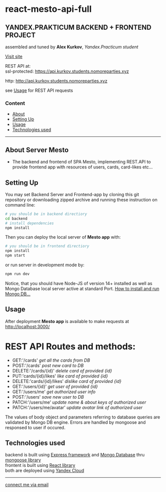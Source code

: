 # **react-mesto-api-full**
**YANDEX.PRAKTICUM BACKEND + FRONTEND PROJECT**
--------------

assembled and tuned by **Alex Kurkov**,
_Yandex.Practicum student_

[Visit site](http://kurkov.students.nomoreparties.xyz/)

REST API at:\
ssl-protected: https://api.kurkov.students.nomoreparties.xyz

http: http://api.kurkov.students.nomoreparties.xyz

see [Usage](#Usage) for REST API requests


### **Content**
  - [About](#About-Server-Mesto)
  - [Setting Up](#Setting-Up)
  - [Usage](#Usage)
  - [Technologies used](#Technologies-used)
---------------------

## About Server Mesto
- The backend and frontend of SPA Mesto, implementing REST.API to provide frontend app with resources of users, cards, card-likes etc... 

## Setting Up
You may set Backend Server and Frontend-app by cloning this git repository or downloading zipped archive and running these instruction on command line:
```bash
# you should be in backend directiory
cd backend
# install dependencies
npm install
```
Then you can deploy the local server of **Mesto app** with:
 ```bash
# you should be in frontend directiory
npm install
npm start
```
or run server in development mode by:
 ```bash
npm run dev
```
Notice, that you should have Node-JS of version 14+ installed as well as Mongo Database local server active at standard Port. [How to install and run Mongo DB...](https://docs.mongodb.com/manual/installation/)


## Usage
After deployment **Mesto app** is available to make requests at [http://localhost:3000/](http://localhost:3000/)

# REST API Routes and methods:
  - GET:'/cards'  *get all the cards from DB* 
  - POST:'/cards' *post new card to DB*
  - DELETE:'/cards/{id}' *delete card of provided {id}*
  - PUT:'cards/{id}/likes' *like card of provided {id}*
  - DELETE:'cards/{id}/likes' *dislike card of provided {id}*
  - GET:'/users/{id}' *get user of provided {id}*
  - GET:'/users/me' *get authorized user info*
  - POST:'/users' *save new user to DB*
  - PATCH:'/users/me' *update name & about keys of authorized user*
  - PATCH:'/users/me/avatar' *update avatar link of authorized user*

The values of body object and parameters referring to database queries are validated by Mongo DB engine. Errors are handled by mongoose and responsed to user if occured.

## Technologies used
backend is built using [Express framework](https://expressjs.com/) and [Mongo Database](https://www.mongodb.com/) thru [mongoose library](https://mongoosejs.com/docs/)\
frontent is built using [React library](https://reactjs.org/)\
both are deployed using [Yandex Cloud](https://cloud.yandex.ru/)

--------
[connect me via email](mailto:alexkourkov@yandex.ru "Email")
